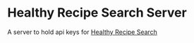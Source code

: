 # Healthy Recipe Search Server
A server to hold api keys for [Healthy Recipe Search](https://github.com/Dkaf/food_nutrition)<br>
